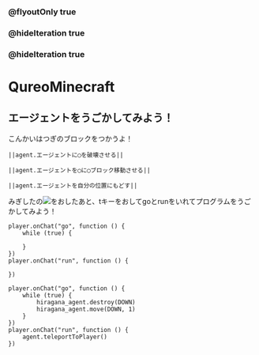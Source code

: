 ### @flyoutOnly true
### @hideIteration true
### @hideIteration true
# QureoMinecraft

## エージェントをうごかしてみよう！

こんかいはつぎのブロックをつかうよ！

``||agent.エージェントに◯を破壊させる||``

``||agent.エージェントを◯に◯ブロック移動させる||``

``||agent.エージェントを自分の位置にもどす||``

みぎしたの![](https://raw.githubusercontent.com/camp-minecraft/TechkidsCampTutorial/master/images/playbutton.png)をおしたあと、tキーをおしてgoとrunをいれてプログラムをうごかしてみよう！

```template
player.onChat("go", function () {
    while (true) {

    }
})
player.onChat("run", function () {

})
```

```ghost
player.onChat("go", function () {
    while (true) {
        hiragana_agent.destroy(DOWN)
        hiragana_agent.move(DOWN, 1)
    }
})
player.onChat("run", function () {
    agent.teleportToPlayer()
})

```